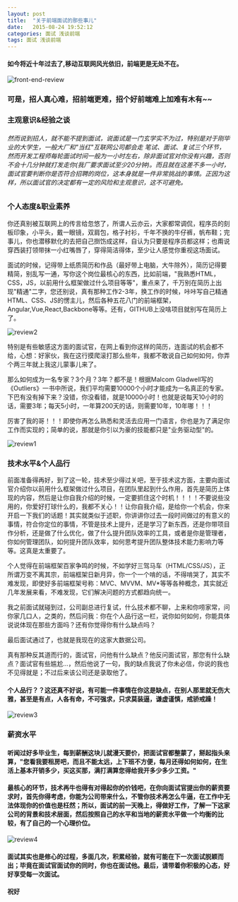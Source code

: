 ```yaml
---
layout: post
title:  "关于前端面试的那些事儿"
date:   2015-08-24 19:52:12
categories: 面试 浅谈前端
tags: 面试 浅谈前端
---
```

#### 如今将近十年过去了,移动互联网风光依旧，前端更是无处不在。



![front-end-review](http://i.imgur.com/izFZ6dn.jpg)



### 可是，招人真心难，招前端更难，招个好前端难上加难有木有~~

### 主观意识&经验之谈

###### 然而说到招人，就不能不提到面试，说面试是一门玄学实不为过，特别是对于刚毕业的大学生，一般大厂和"当红"互联网公司都会走 笔试、面试、复试三个环节，然而开发工程师每轮面试时间一般为一小时左右，除非面试官对你没有兴趣，否则不会十几分钟就打发走你(我厂要求面试至少20分钟)。而且就在这差不多一小时，面试官要判断你是否符合招聘的岗位，这本身就是一件非常挑战的事情。正因为这样，所以面试官的决定都有一定的风险和主观意识，这不可避免。


### 个人态度&职业素养


你还真别被互联网上的传言给忽悠了，所谓人云亦云，大家都常调侃，程序员的刻板印象，小平头，戴一眼镜，双肩包，格子衬衫，千年不换的牛仔裤，帆布鞋；完事儿，你也潜移默化的去把自己捯饬成这样，自认为只要是程序员都这样；也甭说穿西装打领带抹一小红嘴唇了，穿得简洁得体，至少让人感觉你重视这场面试。



面试的时候，记得带上纸质简历和作品（最好带上电脑，大牛除外），简历记得要精简，别乱写一通，写你这个岗位最核心的东西，比如前端，"我熟悉HTML，CSS，JS，以前用什么框架做过什么项目等等"，重点来了，千万别在简历上出现"精通"二字，您还别说，真有那种工作2-3年，换工作的时候，咔咔写自己精通HTML、CSS、JS的愣主儿，然后各种五花八门的前端框架，Angular,Vue,React,Backbone等等。还有，GITHUB上没啥项目就别写在简历上了。



![review2](http://i.imgur.com/xtS5Txi.jpg)



特别是有些敏感这方面的面试官，在网上看到你这样的简历，连面试的机会都不给，心想：好家伙，我在这行摸爬滚打那么些年，我都不敢说自己如何如何，你弄个两三年就上我这儿蒙事儿来了。



那么如何成为一名专家？3个月？3年？都不是！根据Malcom Gladwell写的《Outliers》一书中所说，我们平均需要10000个小时才能成为一名真正的专家。下巴有没有掉下来？没错，你没看错，就是10000小时！也就是说每天10小时的话，需要3年；每天5小时，一年算200天的话，则需要10年，10年哪！！！




厉害了我的哥！！！即使你再怎么熟悉和灵活去应用一门语言，你也是为了满足你工作而实现的；简单的说，那就是你引以为豪的技能都只是"业务驱动型"的。



![review1](http://i.imgur.com/AV7MA0I.jpg)




### 技术水平&个人品行



前面准备得再好，到了这一轮，技术至少得过关吧，至于技术这方面，主要向面试官介绍你以前用什么框架做过什么项目，在团队里起到什么作用，首先是简历上体现的内容，然后是让你自我介绍的时候，一定要抓住这个时机！！！！不要说些没用的，你爱好打球什么的，我都不关心！！让你自我介绍，是给你一个机会，你来开启一下我们的话题！其实就类似于述职，你讲讲你过去一段时间做过的有意义的事情，符合你定位的事情，不管是技术上提升，还是学习了新东西，还是你带项目作分析，还是做了什么优化，做了什么提升团队效率的工具，或者是你是管理者，你如何管理团队，如何提升团队效率，如何思考提升团队整体技术能力影响力等等。这真是太重要了。



个人觉得在前端框架百家争鸣的时候，不如学好三驾马车（HTML/CSS/JS），正所谓万变不离其宗，前端框架日新月异，你一个一个啃的话，不得啃哭了，其实不难发现，即使好多前端框架号称：MVC、MVVM、MV*等等各种概念，其实就近几年发展来看，不难发现，它们解决问题的方式都趋向统一。




我之前面试就碰到过，公司副总进行复试，什么技术都不聊，上来和你唠家常，问你家几口人，之类的，然后问我：你在个人品行这一栏，说你如何如何，你能具体说说体现在那些方面吗？还有你觉得你有什么缺点吗？



最后面试通过了，也就是我现在的这家大数据公司。



真有那种反其道而行的，面试官，问他有什么缺点？他反问面试官，那您有什么缺点？面试官有些尴尬...，然后他说了一句，我的缺点我说了你未必信，你说的我也不见得就是；不过后来该公司还是录取他了。



#### 个人品行？？这还真不好说，有可能一件事情在你这是缺点，在别人那里就无伤大雅，甚至是有点，人各有命，不可强求，只求莫装逼，谦虚谨慎，戒骄戒躁！



![review3](http://i.imgur.com/OvSH6yY.jpg)



### 薪资水平


#### 听闻过好多毕业生，每到薪酬这块儿就漫天要价，把面试官都整蒙了，掰起指头来算，"您看我要租房吧，而且不能太远，上下班不方便，每月还得如何如何，在生活上基本开销多少，买这买那，满打满算您得给我开多少多少工资。"

#### 最核心的环节，技术再牛也得有对得起你的价钱吧，在你向面试官提出你的薪资要求时，首先你得考虑，你能为公司带来什么，不管你技术再怎么牛逼，在工作中无法体现你的价值也是枉然；所以，面试的前一天晚上，得做好工作，了解一下这家公司的背景和技术层面，然后按照自己的水平和当地的薪资水平做一个均衡的比较，有了自己的一个心理价位。



![review4](http://i.imgur.com/XcOt3xU.jpg)



#### 面试其实也是修心的过程，多面几次，积累经验，就有可能在下一次面试脱颖而出；毕竟在面试官面试你的同时，你也在面试他。最后，请带着你积极的心态，好好享受每一次面试。



#### 祝好

